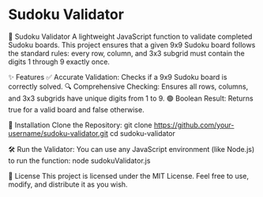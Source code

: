 # Sudoku Validator

🧩 Sudoku Validator
A lightweight JavaScript function to validate completed Sudoku boards. This project ensures that a given 9x9 Sudoku board follows the standard rules: every row, column, and 3x3 subgrid must contain the digits 1 through 9 exactly once.

✨ Features
✅ Accurate Validation: Checks if a 9x9 Sudoku board is correctly solved.
🔍 Comprehensive Checking: Ensures all rows, columns, and 3x3 subgrids have unique digits from 1 to 9.
🟢 Boolean Result: Returns true for a valid board and false otherwise.

🚀 Installation
Clone the Repository:
git clone <https://github.com/your-username/sudoku-validator.git>
cd sudoku-validator

🛠️ Run the Validator:
You can use any JavaScript environment (like Node.js) to run the function:
node sudokuValidator.js

📜 License
This project is licensed under the MIT License. Feel free to use, modify, and distribute it as you wish.
